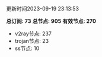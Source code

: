 更新时间2023-09-19 23:13:53

**总订阅: 73**
**总节点: 905**
**有效节点: 270**
- v2ray节点: 237
- trojan节点: 23
- ss节点: 10
